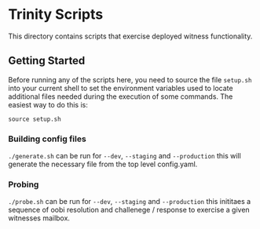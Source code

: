 # Trinity Scripts

This directory contains scripts that exercise deployed witness functionality.

## Getting Started
Before running any of the scripts here, you need to source the file `setup.sh` into your current shell to set
the environment variables used to locate additional files needed during the execution of some commands.  The easiest way to
do this is:

`source setup.sh`

### Building config files

`./generate.sh` can be run for `--dev`, `--staging` and `--production` this will generate the necessary file from the top level config.yaml.

### Probing

`./probe.sh` can be run for `--dev`, `--staging` and `--production` this inititaes a sequence of oobi resolution and challenege / response to exercise a given witnesses mailbox.